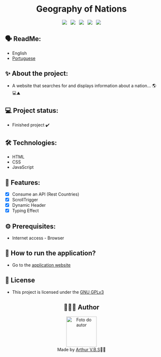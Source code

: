 <h1 align="center">Geography of Nations</h1>

<div align="center">
  <img src="https://img.shields.io/badge/License-GNU%20GPLv3-000?style=social&logo=json&logoColor=469BD2">
  &nbsp;
  <img src="https://img.shields.io/badge/GitHub-000?style=social&logo=github&logoColor=469BD2">
  &nbsp;
  <img src="https://img.shields.io/badge/HTML-000?style=social&logo=html5&logoColor=469BD2">
  &nbsp;
  <img src="https://img.shields.io/badge/CSS-000?style=social&logo=css3&logoColor=469BD2">
  &nbsp;
  <img src="https://img.shields.io/badge/JavaScript-000?style=social&logo=javascript&logoColor=469BD2">
</div>

## 🗣️ ReadMe:

- English
- [Portuguese](https://github.com/ArthurVBS/GeographyOfNations/blob/main/README-pt.md)

## ✨ About the project:

- A website that searches for and displays information about a nation... 🌎💻⛰️

## 💻 Project status:

- Finished project ✔️

## 🛠 Technologies:

- HTML
- CSS
- JavaScript

## 📝 Features:

- [x] Consume an API (Rest Countries)
- [x] ScrollTrigger
- [x] Dynamic Header
- [x] Typing Effect

## ⚙️ Prerequisites:

- Internet access - Browser

## 🚀 How to run the application?

- Go to the [application website](https://arthurvbs.github.io/GeographyOfNations/)

## 📝 License

- This project is licensed under the [GNU GPLv3](https://github.com/ArthurVBS/GeographyOfNations/blob/main/LICENSE)

<h2 align="center">👨🏽‍💻 Author</h2>
<div align="center">
  <img width="100px;" src="https://avatars.githubusercontent.com/u/84406367?v=4" alt="Foto do autor"/>
  <br><span>Made by <a href="https://github.com/ArthurVBS" target="_blank" rel="external">Arthur V.B.S</a>✌🏽</span>
</div>
